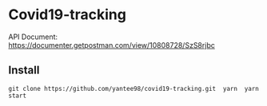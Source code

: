 # Covid19-tracking

API Document: [https://documenter.getpostman.com/view/10808728/SzS8rjbc ](https://documenter.getpostman.com/view/10808728/SzS8rjbc)

## Install

`
  git clone https://github.com/yantee98/covid19-tracking.git 
  yarn 
  yarn start
`
